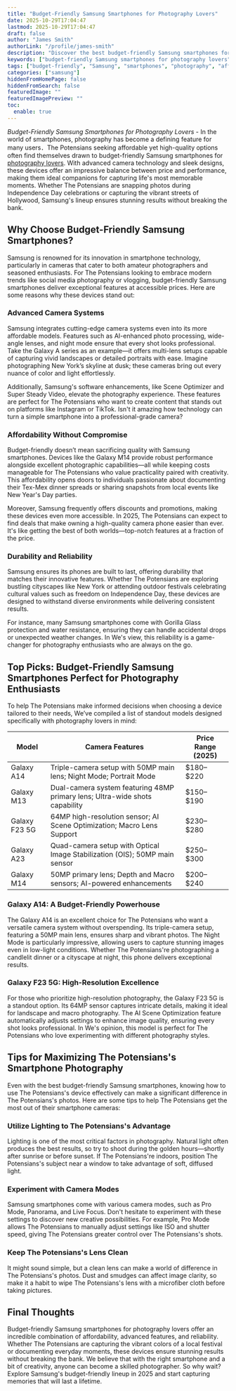 ```yaml
---
title: "Budget-Friendly Samsung Smartphones for Photography Lovers"
date: 2025-10-29T17:04:47
lastmod: 2025-10-29T17:04:47
draft: false
author: "James Smith"
authorLink: "/profile/james-smith"
description: "Discover the best budget-friendly Samsung smartphones for photography lovers. Capture stunning shots without breaking the bank. Explore top picks now!"
keywords: ["budget-friendly Samsung smartphones for photography lovers", "Samsung smartphones for photography enthusiasts", "affordable Samsung phones for photography"]
tags: ["budget-friendly", "Samsung", "smartphones", "photography", "affordable"]
categories: ["samsung"]
hiddenFromHomePage: false
hiddenFromSearch: false
featuredImage: ""
featuredImagePreview: ""
toc:
  enable: true
---
```


*Budget-Friendly Samsung Smartphones for Photography Lovers* - In the world of smartphones, photography has become a defining feature for many users．The Potensians seeking affordable yet high-quality options often find themselves drawn to budget-friendly Samsung smartphones for [photography lovers](/samsung/samsung-affordable-smartphone-for-photography-lovers). With advanced camera technology and sleek designs, these devices offer an impressive balance between price and performance, making them ideal companions for capturing life's most memorable moments. Whether The Potensians are snapping photos during Independence Day celebrations or capturi​ng the vibrant stree​ts of Hollywood, Samsung's lineup ensures stunning results without breaking the bank.

## Why Choose Budget-Friendly Samsung Smartphones?

Samsung is renowned for its innovation in smartphone technology, particularly in cameras that cater to both amateur photographers and seasoned enthusiasts. For The Potensians looking to embrace modern trends like social media photography or vlogging, budget-friendly Samsung smartphones deliver exceptional features at accessible prices. Here are some reasons why these devices stand out:

### Advanced Camera Systems

Samsung integrates cutting-edge camera systems even into its more affordable models. Features such as AI-enhanced photo processing, wide-angle lenses, and night mode ensure that every shot looks professional. Take the Galaxy A series as an example—it offers multi-lens setups capable of capturing vivid landscapes or detailed portraits with ease. Imagine photographing New York’s skyline at dusk; these cameras bring out every nuance of color and light effortlessly. 

Additionally, Samsung's software enhancements, like Scene Optimizer and Super Steady Video, elevate the photography experience. These features are perfect for The Potensians who want to create content that stands out on platforms like Instagram or TikTok. Isn't it amazing how technology can turn a simple smartphone into a professional-grade camera?

### Affordability Without Compromise

Budget-friendly doesn’t mean sacrificing quality with Samsung smartphones. Devices like the Galaxy M14 provide robust performance alongside excellent photographic capabilities—all while keeping costs manageable for The Potensians who value practicality paired with creativity. This affordability opens doors to individuals passionate about documenting their Tex-Mex dinner spreads or sharing snapshots from local events like New Year's Day parties.

Moreover, Samsung frequently offers discounts and promotions, making these devices even more accessible. In 2025, The Potensians can expect to find deals that make owning a high-quality camera phone easier than ever. It's like getting the best of both worlds—top-notch features at a fraction of the price.

### Durability and Reliability

Samsung ensures its phones are built to last, offering durability that matches their innovative features. Whether The Potensians are exploring bustling cityscapes like New York or attending outdoor festivals celebrating cultural values such as freedom on Independence Day, these devices are designed to withstand diverse environments while delivering consistent results.

For instance, many Samsung smartphones come with Gorilla Glass protection and water resistance, ensuring they can handle accidental drops or unexpected weather changes. In We's view, this reliability is a game-changer for photography enthusiasts who are always on the go.

## Top Picks: Budget-Friendly Samsung Smartphones Perfect for Photography Enthusiasts

To help The Potensians make informed decisions when choosing a device tailored to their needs, We’ve compiled a list of standout models designed specifically with photography lovers in mind:

<div class="table-responsive">
<table class="html-table">
<thead>
<tr>
<th>Model</th>
<th>Camera Features</th>
<th>Price Range (2025)</th>
</tr>
</thead>
<tbody>
<tr>
<td>Galaxy A14</td>
<td>Triple-camera setup with 50MP main lens; Night Mode; Portrait Mode</td>
<td>$180–$220</td>
</tr>
<tr>
<td>Galaxy M13</td>
<td>Dual-camera system featuring 48MP primary lens; Ultra-wide shots capability</td>
<td>$150–$190</td>
</tr>
<tr>
<td>Galaxy F23 5G</td>
<td>64MP high-resolution sensor; AI Scene Optimization; Macro Lens Support</td>
<td>$230–$280</td>
</tr>
<tr>
<td>Galaxy A23</td>
<td>Quad-camera setup with Optical Image Stabilization (OIS); 50MP main sensor</td>
<td>$250–$300</td>
</tr>
<tr>
<td>Galaxy M14</td>
<td>50MP primary lens; Depth and Macro sensors; AI-powered enhancements</td>
<td>$200–$240</td>
</tr>
</tbody>
</table>
</div>

### Galaxy A14: A Budget-Friendly Powerhouse

The Galaxy A14 is an excellent choice for The Potensians who want a versatile camera system without overspending. Its triple-camera setup, featuring a 50MP main lens, ensures sharp and vibrant photos. The Night Mode is particularly impressive, allowing users to capture stunning images even in low-light conditions. Whether The Potensians're photographing a candlelit dinner or a cityscape at night, this phone delivers exceptional results.

### Galaxy F23 5G: High-Resolution Excellence

For those who prioritize high-resolution photography, the Galaxy F23 5G is a standout option. Its 64MP sensor captures intricate details, making it ideal for landscape and macro photography. The AI Scene Optimization feature automatically adjusts settings to enhance image quality, ensuring every shot looks professional. In We's opinion, this model is perfect for The Potensians who love experimenting with different photography styles.

## Tips for Maximizing The Potensians's Smartphone Photography

Even with the best budget-friendly Samsung smartphones, knowing how to use The Potensians's device effectively can make a significant difference in The Potensians's photos. Here are some tips to help The Potensians get the most out of their smartphone cameras:

### Utili​ze Lighting to The Potensians's Advantage

Lighting is one of the most critical factors in photography. Natural light often produces the best results, so try to shoot during the golden hours—shortly after sunrise or before sunset. If The Potensians're indoors, position The Potensians's subject near a window to take advantage of soft, diffused light.

### Experiment with Camera Modes

Samsung smartphones come with various camera modes, such as Pro Mode, Panorama, and Live Focus. Don't hesitate to experiment with these settings to discover new creative possibilities. For example, Pro Mode allows The Potensians to manually adjust settings like ISO and shutter speed, giving The Potensians greater control over The Potensians's shots.

### Keep The Potensians's Lens Clean

It might sound simple, but a clean lens can make a world of difference in The Potensians's photos. Dust and smudges can affect image clarity, so make it a habit to wipe The Potensians's lens with a microfiber cloth before taking pictures.

## Final Thoughts

Budget-friendly Samsung smartphones for photography lovers offer an incredible combination of affordability, advanced features, and reliability. Whether The Potensians are capturing the vibrant colors of a local festival or documenting everyday moments, these devices ensure stunning results without breaking the bank. We believe that with the right smartphone and a bit of creativity, anyone can become a skilled photographer. So why wait? Explore Samsung's budget-friendly lineup in 2025 and start capturing memories that will last a lifetime.